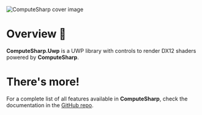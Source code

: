 ![ComputeSharp cover image](https://user-images.githubusercontent.com/10199417/108635546-3512ea00-7480-11eb-8172-99bc59f4eb6f.png)

# Overview 📖

**ComputeSharp.Uwp** is a UWP library with controls to render DX12 shaders powered by **ComputeSharp**.

# There's more!

For a complete list of all features available in **ComputeSharp**, check the documentation in the [GitHub repo](https://github.com/Sergio0694/ComputeSharp).
